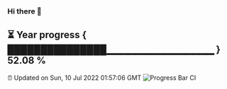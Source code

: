 ### Hi there 👋
⏳ Year progress { ███████████████▁▁▁▁▁▁▁▁▁▁▁▁▁▁▁ } 52.08 %
---
⏰ Updated on Sun, 10 Jul 2022 01:57:06 GMT
![Progress Bar CI](https://github.com/liununu/liununu/workflows/Progress%20Bar%20CI/badge.svg)
